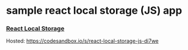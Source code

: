 # sample react local storage (JS) app

### [React Local Storage](https://github.com/webcored/react-local-storage)

Hosted: https://codesandbox.io/s/react-local-storage-js-di7we






